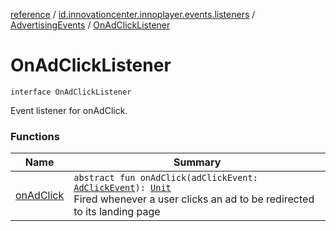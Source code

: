 [reference](../../../index.md) / [id.innovationcenter.innoplayer.events.listeners](../../index.md) / [AdvertisingEvents](../index.md) / [OnAdClickListener](./index.md)

# OnAdClickListener

`interface OnAdClickListener`

Event listener for onAdClick.

### Functions

| Name | Summary |
|---|---|
| [onAdClick](on-ad-click.md) | `abstract fun onAdClick(adClickEvent: `[`AdClickEvent`](../../../id.innovationcenter.innoplayer.events/-ad-click-event/index.md)`): `[`Unit`](https://kotlinlang.org/api/latest/jvm/stdlib/kotlin/-unit/index.html)<br>Fired whenever a user clicks an ad to be redirected to its landing page |
